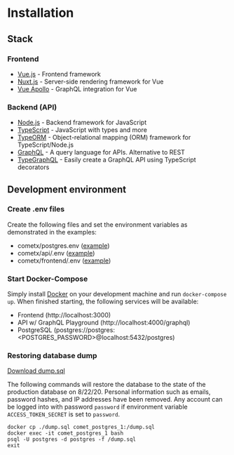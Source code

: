 # Installation

## Stack
### Frontend
* [Vue.js](https://vuejs.org/) - Frontend framework
* [Nuxt.js](https://nuxtjs.org/) - Server-side rendering framework for Vue
* [Vue Apollo](https://apollo.vuejs.org/) - GraphQL integration for Vue

### Backend (API)
* [Node.js](https://nodejs.org/en/) - Backend framework for JavaScript
* [TypeScript](https://www.typescriptlang.org/) - JavaScript with types and more
* [TypeORM](https://typeorm.io/) - Object-relational mapping (ORM) framework for TypeScript/Node.js
* [GraphQL](https://graphql.org/) - A query language for APIs. Alternative to REST
* [TypeGraphQL](https://typegraphql.com/) - Easily create a GraphQL API using TypeScript decorators

## Development environment

### Create .env files
Create the following files and set the environment variables as demonstrated in the examples:
* cometx/postgres.env ([example](./postgres.example.env))
* cometx/api/.env ([example](./api/.env))
* cometx/frontend/.env ([example](./frontend/.env))

### Start Docker-Compose
Simply install [Docker](https://www.docker.com/) on your development machine and run `docker-compose up`.
When finished starting, the following services will be available:
* Frontend (http://localhost:3000)
* API w/ GraphQL Playground (http://localhost:4000/graphql)
* PostgreSQL (postgres://postgres:<POSTGRES_PASSWORD>@localhost:5432/postgres)

### Restoring database dump
[Download dump.sql](https://gist.githubusercontent.com/danbeneventano/c93dfedb12e4522dc762d52b6a01ed72/raw/35a0a6373d151b705688e38ff166bc1fca81268c/dump.sql)

The following commands will restore the database to the state of the production database on 8/22/20.
Personal information such as emails, password hashes, and IP addresses have been removed.
Any account can be logged into with password `password` if environment variable `ACCESS_TOKEN_SECRET` is set to `password`.

```
docker cp ./dump.sql comet_postgres_1:/dump.sql
docker exec -it comet_postgres_1 bash
psql -U postgres -d postgres -f /dump.sql
exit
```
